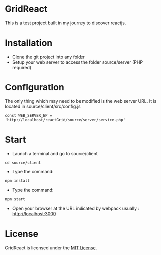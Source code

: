 GridReact
=========
This is a test project built in my journey to discover reactjs.

# Installation
* Clone the git project into any folder
* Setup your web server to access the folder source/server (PHP required)


# Configuration
The only thing which may need to be modified is the web server URL. It is located in source/client/src/config.js
```
const WEB_SERVER_EP = 'http://localhost/reactGrid/source/server/service.php'
```

# Start
* Launch a terminal and go to source/client
```
cd source/client
```
* Type the command:
```
npm install
```
* Type the command:
```
npm start
```
* Open your browser at the URL indicated by webpack usually : [http://localhost:3000](http://localhost:3000)


# License
GridReact is licensed under the [MIT License](http://www.opensource.org/licenses/mit-license.php).